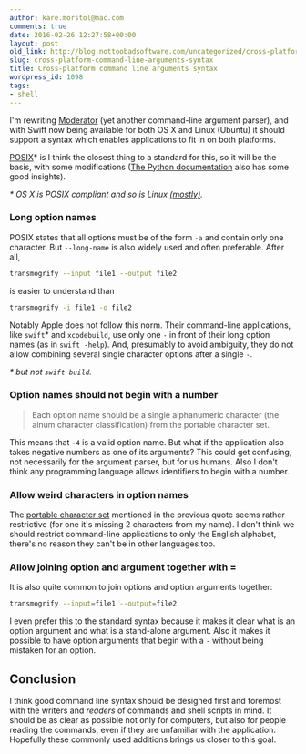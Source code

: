 ```yaml
---
author: kare.morstol@mac.com
comments: true
date: 2016-02-26 12:27:58+00:00
layout: post
old_link: http://blog.nottoobadsoftware.com/uncategorized/cross-platform-command-line-arguments-syntax/
slug: cross-platform-command-line-arguments-syntax
title: Cross-platform command line arguments syntax
wordpress_id: 1098
tags:
- shell
---
```


I'm rewriting [Moderator](https://github.com/kareman/Moderator) (yet another command-line argument parser), and with Swift now being available for both OS X and Linux (Ubuntu) it should support a syntax which enables applications to fit in on both platforms.

[POSIX](http://pubs.opengroup.org/onlinepubs/9699919799/basedefs/V1_chap12.html#tag_12_02)* is I think the closest thing to a standard for this, so it will be the basis, with some modifications ([The Python documentation](https://docs.python.org/2/library/optparse.html#background) also has some good insights).

_* OS X is POSIX compliant and so is Linux [(mostly)](https://en.m.wikipedia.org/wiki/POSIX#Mostly_POSIX-compliant)._

<!-- more -->

### Long option names

POSIX states that all options must be of the form `-a` and contain only one character. But `--long-name` is also widely used and often preferable. After all,

    
```bash
transmogrify --input file1 --output file2
```

is easier to understand than


```bash
transmogrify -i file1 -o file2
```

Notably Apple does not follow this norm. Their command-line applications, like `swift`* and `xcodebuild`, use only one `-` in front of their long option names (as in `swift -help`). And, presumably to avoid ambiguity, they do not allow combining several single character options after a single `-`.

_* but not `swift build`._

### Option names should not begin with a number

<blockquote>
  Each option name should be a single alphanumeric character (the alnum character classification) from the portable character set.
</blockquote>

This means that `-4` is a valid option name. But what if the application also takes negative numbers as one of its arguments? This could get confusing, not necessarily for the argument parser, but for us humans. Also I don't think any programming language allows identifiers to begin with a number.

### Allow weird characters in option names

The [portable character set](http://pubs.opengroup.org/onlinepubs/9699919799/basedefs/V1_chap06.html#tag_06_01) mentioned in the previous quote seems rather restrictive (for one it's missing 2 characters from my name). I don't think we should restrict command-line applications to only the English alphabet, there's no reason they can't be in other languages too.

### Allow joining option and argument together with =

It is also quite common to join options and option arguments together:


```bash
transmogrify --input=file1 --output=file2
```

I even prefer this to the standard syntax because it makes it clear what is an option argument and what is a stand-alone argument. Also it makes it possible to have option arguments that begin with a `-` without being mistaken for an option.

## Conclusion

I think good command line syntax should be designed first and foremost with the writers and _readers_ of commands and shell scripts in mind. It should be as clear as possible not only for computers, but also for people reading the commands, even if they are unfamiliar with the application. Hopefully these commonly used additions brings us closer to this goal.

